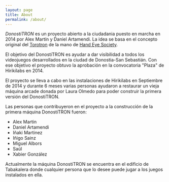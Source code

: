 ```yaml
---
layout: page
title: About
permalink: /about/
---
```


*DonostiTRON* es un proyecto abierto a la ciudadania puesto en marcha en 2014 por Alex Martín y Daniel Artamendi. La idea se basa en el concepto original del [Torotron](http://handeyesociety.com/torontron/) de la mano de [Hand Eye Society](http://handeyesociety.com/).

El objetivo del DonostiTRON es ayudar a dar visibilidad a todos los videojuegos desarrollados en la ciudad de Donostia-San Sebastián. Con ese objetivo el proyecto obtuvo la aprobación en la convocatoria "Plaza" de Hirikilabs en 2014.

El proyecto se lleva a cabo en las instalaciones de Hirikilabs en Septiembre de 2014 y durante 6 meses varias personas ayudaron a restaurar un vieja máquina arcade donada por Laura Olmedo para poder construir la primera versión del DonostiTRON.

Las personas que contribuyeron en el proyecto a la construcción de la primera máquina DonostiTRON fueron:

  * Alex Martin
  * Daniel Artamendi
  * Iñaki Martinez
  * Iñigo Sainz
  * Miguel Albors
  * Saúl 
  * Xabier González

Actualmente la máquina DonostiTRON se encuentra en el edificio de Tabakalera donde cualquier persona que lo desee puede jugar a los juegos instalados en ella.

